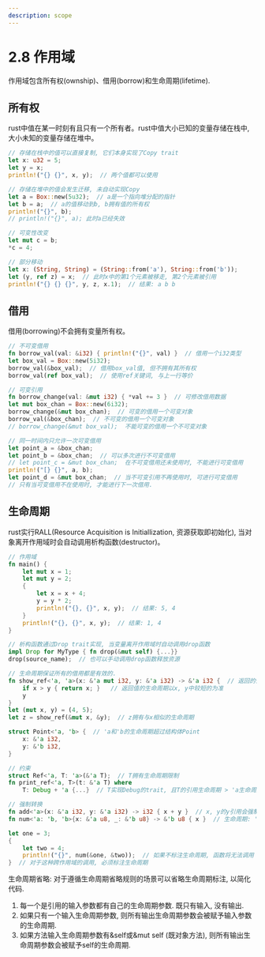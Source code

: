 ```yaml
---
description: scope
---
```


# 2.8 作用域

作用域包含所有权(ownship)、借用(borrow)和生命周期(lifetime).

## 所有权

rust中值在某一时刻有且只有一个所有者。rust中值大小已知的变量存储在栈中, 大小未知的变量存储在堆中。

```rust
// 存储在栈中的值可以直接复制, 它们本身实现了Copy trait
let x: u32 = 5;
let y = x;
println!("{} {}", x, y);  // 两个值都可以使用

// 存储在堆中的值会发生迁移, 未自动实现Copy
let a = Box::new(5u32);  // a是一个指向堆分配的指针
let b = a;  // a的值移动到b, b拥有值的所有权
println!("{}", b);
// println!("{}", a); 此时a已经失效

// 可变性改变
let mut c = b;
*c = 4;

// 部分移动
let x: (String, String) = (String::from('a'), String::from('b'));
let (y, ref z) = x;  // 此时x中的第1个元素被移走, 第2个元素被引用
println!("{} {} {}", y, z, x.1);  // 结果: a b b
```

## 借用

借用(borrowing)不会拥有变量所有权。

```rust
// 不可变借用
fn borrow_val(val: &i32) { println!("{}", val) }  // 借用一个i32类型
let box_val = Box::new(5i32);
borrow_val(&box_val);  // 借用box_val值, 但不拥有其所有权
borrow_val(ref box_val);  // 使用ref关键词, 与上一行等价

// 可变引用
fn borrow_change(val: &mut i32) { *val += 3 }  // 可修改借用数据
let mut box_chan = Box::new(6i32);
borrow_change(&mut box_chan);  // 可变的借用一个可变对象
borrow_val(&box_chan);  // 不可变的借用一个可变对象
// borrow_change(&mut box_val);  不能可变的借用一个不可变对象

// 同一时间内只允许一次可变借用
let point_a = &box_chan;
let point_b = &box_chan;  // 可以多次进行不可变借用
// let point_c = &mut box_chan;  在不可变借用还未使用时, 不能进行可变借用
println!("[} {}", a, b); 
let point_d = &mut box_chan;  // 当不可变引用不再使用时, 可进行可变借用
// 只有当可变借用不在使用时, 才能进行下一次借用.
```

## 生命周期

rust实行RALL(Resource Acquisition is Initiallization, 资源获取即初始化), 当对象离开作用域时会自动调用析构函数(destructor)。

```rust
// 作用域
fn main() {
    let mut x = 1;
    let mut y = 2;
    {
        let x = x + 4;
        y = y * 2;
        println!("{}, {}", x, y);  // 结果: 5, 4
    }
    println!("{}, {}", x, y);  // 结果: 1, 4
}

// 析构函数通过Drop trait实现, 当变量离开作用域时自动调用drop函数
impl Drop for MyType { fn drop(&mut self) {...}}
drop(source_name);  // 也可以手动调用drop函数释放资源

// 生命周期保证所有的借用都是有效的.
fn show_ref<'a, 'a>(x: &'a mut i32, y: &'a i32) -> &'a i32 {  // 返回的借用对象不确定, 需要显示标注生命周期 
    if x > y { return x; }   // 返回值的生命周期以x, y中较短的为准
    y
}
let (mut x, y) = (4, 5);
let z = show_ref(&mut x, &y);  // z拥有与x相似的生命周期

struct Point<'a, 'b> {  // 'a和'b的生命周期超过结构体Point
    x: &'a i32,
    y: &'b i32,
}

// 约束
struct Ref<'a, T: 'a>(&'a T);  // T拥有生命周期限制
fn print_ref<'a, T>(t: &'a T) where 
    T: Debug + 'a {...}  // T实现Debug的trait, 且T的引用生命周期 > 'a生命周期 > print_ref函数生命周期

// 强制转换
fn add<'a>(x: &'a i32, y: &'a i32) -> i32 { x + y }  // x, y的y引用会强制转换为较短的生命周期
fn num<'a: 'b, 'b>{x: &'a u8, _: &'b u8} -> &'b u8 { x }  // 生命周期: 'a >= 'b, 返回值会被转换为'b

let one = 3;
{
    let two = 4;
    println!("{}", num(&one, &two));  // 如果不标注生命周期, 函数将无法调用
}  // 对于这种跨作用域的调用, 必须标注生命周期
```

生命周期省略: 对于遵循生命周期省略规则的场景可以省略生命周期标注, 以简化代码.

1. 每一个是引用的输入参数都有自己的生命周期参数. 既只有输入, 没有输出.
2. 如果只有一个输入生命周期参数, 则所有输出生命周期参数会被赋予输入参数的生命周期.
3. 如果方法输入生命周期参数有&self或&mut self (既对象方法), 则所有输出生命周期参数会被赋予self的生命周期.